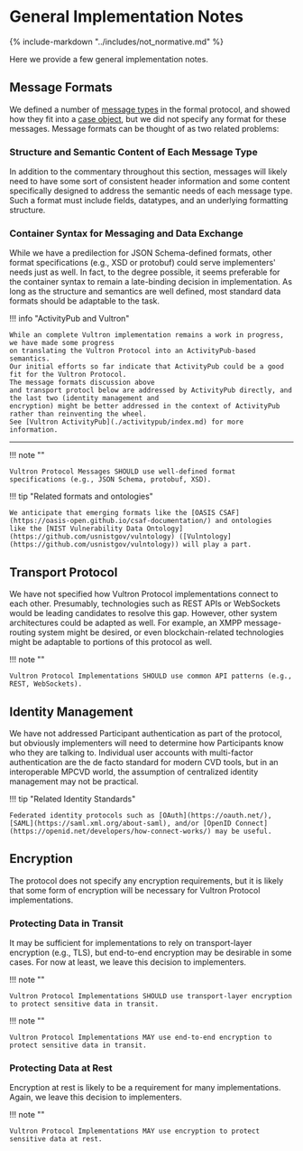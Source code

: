# General Implementation Notes

{% include-markdown "../includes/not_normative.md" %}

Here we provide a few general implementation notes.

## Message Formats

We defined a number of [message types](../reference/formal_protocol/messages.md) in the formal protocol, and showed how they
fit into a [case object](case_object.md), but we did not specify any format for these messages.
Message formats can be thought of as two related problems:

### Structure and Semantic Content of Each Message Type

In addition to the commentary throughout this section, messages will likely need to have some sort of consistent header
information and some content specifically designed to address the semantic needs of each message type.
Such a format must include fields, datatypes, and an underlying formatting structure.

### Container Syntax for Messaging and Data Exchange

While we have a predilection for JSON Schema-defined formats, other format specifications (e.g., XSD or protobuf) could
serve implementers' needs just as well.
In fact, to the degree possible, it seems preferable for the container syntax to remain a late-binding decision in implementation.
As long as the structure and semantics are well defined, most standard data formats should be adaptable to the task.

!!! info "ActivityPub and Vultron"

    While an complete Vultron implementation remains a work in progress, we have made some progress
    on translating the Vultron Protocol into an ActivityPub-based semantics. 
    Our initial efforts so far indicate that ActivityPub could be a good fit for the Vultron Protocol.
    The message formats discussion above
    and transport protocl below are addressed by ActivityPub directly, and the last two (identity management and 
    encryption) might be better addressed in the context of ActivityPub rather than reinventing the wheel.
    See [Vultron ActivityPub](./activitypub/index.md) for more information. 

<!-- hr to force spacing -->
----

!!! note ""  

    Vultron Protocol Messages SHOULD use well-defined format specifications (e.g., JSON Schema, protobuf, XSD).

!!! tip "Related formats and ontologies"

    We anticipate that emerging formats like the [OASIS CSAF](https://oasis-open.github.io/csaf-documentation/) and ontologies
    like the [NIST Vulnerability Data Ontology](https://github.com/usnistgov/vulntology) ([Vulntology](https://github.com/usnistgov/vulntology)) will play a part.

## Transport Protocol

We have not specified how Vultron Protocol implementations connect to each other.
Presumably, technologies such as REST APIs or WebSockets would be leading candidates to resolve this gap.
However, other system architectures could be adapted as well.
For example, an XMPP message-routing system might be desired, or even blockchain-related technologies might be adaptable
to portions of this protocol as well.

!!! note ""

    Vultron Protocol Implementations SHOULD use common API patterns (e.g., REST, WebSockets).

## Identity Management

We have not addressed Participant authentication as part of the protocol, but obviously implementers will need to
determine how Participants know who they are talking to.
Individual user accounts with multi-factor authentication are the de facto standard for modern CVD tools, but in
an interoperable MPCVD world, the assumption of centralized identity management may not be practical.

!!! tip "Related Identity Standards"

    Federated identity protocols such as [OAuth](https://oauth.net/), [SAML](https://saml.xml.org/about-saml), and/or [OpenID Connect](https://openid.net/developers/how-connect-works/) may be useful.

## Encryption

The protocol does not specify any encryption requirements, but it is likely that some form of encryption will be
necessary for Vultron Protocol implementations.

### Protecting Data in Transit

It may be sufficient for implementations to rely on transport-layer encryption (e.g., TLS), but end-to-end encryption
may be desirable in some cases.
For now at least, we leave this decision to implementers.

!!! note ""

    Vultron Protocol Implementations SHOULD use transport-layer encryption to protect sensitive data in transit.

!!! note ""

    Vultron Protocol Implementations MAY use end-to-end encryption to protect sensitive data in transit.

### Protecting Data at Rest

Encryption at rest is likely to be a requirement for many implementations.
Again, we leave this decision to implementers.

!!! note ""

    Vultron Protocol Implementations MAY use encryption to protect sensitive data at rest.
